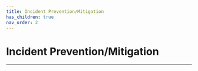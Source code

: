 ```yaml
---
title: Incident Prevention/Mitigation
has_children: true
nav_order: 2
---
```



# Incident Prevention/Mitigation

---
